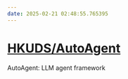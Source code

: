 ```yaml
---
date: 2025-02-21 02:48:55.765395
---
```


# [HKUDS/AutoAgent](https://github.com/HKUDS/AutoAgent)

AutoAgent: LLM agent framework